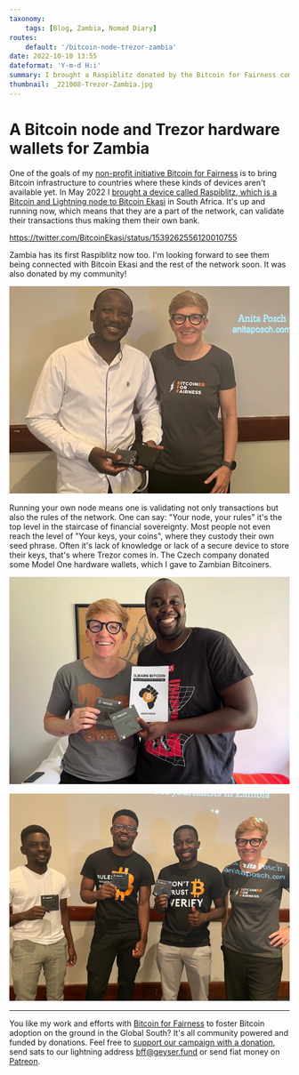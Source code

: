 ```yaml
---
taxonomy:
    tags: [Blog, Zambia, Nomad Diary]
routes:
    default: '/bitcoin-node-trezor-zambia'
date: 2022-10-10 13:55
dateformat: 'Y-m-d H:i'
summary: I brought a Raspiblitz donated by the Bitcoin for Fairness community and some hardware wallets donated by Trezor to Zambia.
thumbnail: _221008-Trezor-Zambia.jpg
---
```


# A Bitcoin node and Trezor hardware wallets for Zambia

One of the goals of my [non-profit initiative Bitcoin for Fairness](https://bffbtc.org) is to bring Bitcoin infrastructure to countries where these kinds of devices aren't available yet. In May 2022 I [brought a device called Raspiblitz, which is a Bitcoin and Lightning node to Bitcoin Ekasi](https://bffbtc.org/lightning-node-south-africa/) in South Africa. It's up and running now, which means that they are a part of the network, can validate their transactions thus making them their own bank. 

https://twitter.com/BitcoinEkasi/status/1539262556120010755

Zambia has its first Raspiblitz now too. I'm looking forward to see them being connected with Bitcoin Ekasi and the rest of the network soon. It was also donated by my community! 

![I brought the first Bitcoin and Lightning node to Zambia (at least I believe its the first)](_221008-Raspiblitz-Zambia.jpg)

Running your own node means one is validating not only transactions but also the rules of the network. One can say: "Your node, your rules" it's the top level in the staircase of financial sovereignty. Most people not even reach the level of "Your keys, your coins", where they custody their own seed phrase. Often it's lack of knowledge or lack of a secure device to store their keys, that's where Trezor comes in. The Czech company donated some Model One hardware wallets, which I gave to Zambian Bitcoiners.

![The only copy of my book that I had on me went to Dabz with two Trezors.](_2022-10-05-Trezor-Zambia-1.jpg)

![Trezor hardware wallets for Zambia](_221008-Trezor-Zambia.jpg)

---
You like my work and efforts with [Bitcoin for Fairness](https://bffbtc.org) to foster Bitcoin adoption on the ground in the Global South? It's all community powered and funded by donations. Feel free to [support our campaign with a donation](https://anita.link/geyser), send sats to our lightning address bff@geyser.fund or send fiat money on [Patreon](https://patreon.com/anitaposch).
